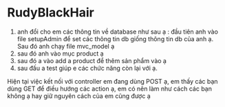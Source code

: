 # RudyBlackHair

1. anh đổi cho em các thông tin về database như sau ạ : 
đầu tiên anh vào file setupAdmin để set các thông tin db giống thông tin db của anh ạ. 
Sau đó anh chạy file mvc_model ạ 
2. sau đó anh vào mục product ạ 
3. sau đó a vào add a product để thêm sản phẩm vào ạ
4. sau đấu a test giúp e các chức năng còn lại với ạ.

Hiện tại việc kết nối với controller em đang dùng POST ạ, em thấy các bạn dùng GET để điều hướng các action ạ, em có nên làm như cách các bạn không ạ hay giữ nguyên cách của em cũng được ạ

 



